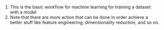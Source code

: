 1. This is the basic workflow for machine learning for training a dataset with a model
2. Note that there are more action that can be done in order achieve a better stuff like feature engineering, dimensionality reduction, and so on.